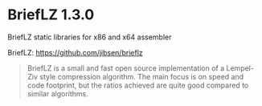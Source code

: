 # BriefLZ 1.3.0

BriefLZ static libraries for x86 and x64 assembler 

BriefLZ: https://github.com/jibsen/brieflz

> BriefLZ is a small and fast open source implementation of a Lempel-Ziv style compression algorithm. The main focus is on speed and code footprint, but the ratios achieved are quite good compared to similar algorithms.